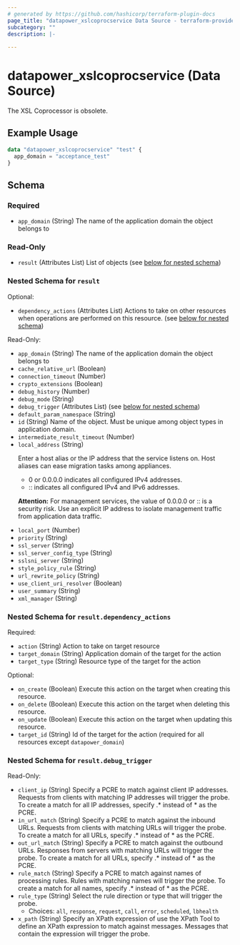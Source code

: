 ```yaml
---
# generated by https://github.com/hashicorp/terraform-plugin-docs
page_title: "datapower_xslcoprocservice Data Source - terraform-provider-datapower"
subcategory: ""
description: |-
  
---
```


# datapower_xslcoprocservice (Data Source)

<p>The XSL Coprocessor is obsolete.</p>

## Example Usage

```terraform
data "datapower_xslcoprocservice" "test" {
  app_domain = "acceptance_test"
}
```

<!-- schema generated by tfplugindocs -->
## Schema

### Required

- `app_domain` (String) The name of the application domain the object belongs to

### Read-Only

- `result` (Attributes List) List of objects (see [below for nested schema](#nestedatt--result))

<a id="nestedatt--result"></a>
### Nested Schema for `result`

Optional:

- `dependency_actions` (Attributes List) Actions to take on other resources when operations are performed on this resource. (see [below for nested schema](#nestedatt--result--dependency_actions))

Read-Only:

- `app_domain` (String) The name of the application domain the object belongs to
- `cache_relative_url` (Boolean)
- `connection_timeout` (Number)
- `crypto_extensions` (Boolean)
- `debug_history` (Number)
- `debug_mode` (String)
- `debug_trigger` (Attributes List) (see [below for nested schema](#nestedatt--result--debug_trigger))
- `default_param_namespace` (String)
- `id` (String) Name of the object. Must be unique among object types in application domain.
- `intermediate_result_timeout` (Number)
- `local_address` (String) <p>Enter a host alias or the IP address that the service listens on. Host aliases can ease migration tasks among appliances.</p><ul><li>0 or 0.0.0.0 indicates all configured IPv4 addresses.</li><li>:: indicates all configured IPv4 and IPv6 addresses.</li></ul><p><b>Attention:</b> For management services, the value of 0.0.0.0 or :: is a security risk. Use an explicit IP address to isolate management traffic from application data traffic.</p>
- `local_port` (Number)
- `priority` (String)
- `ssl_server` (String)
- `ssl_server_config_type` (String)
- `sslsni_server` (String)
- `style_policy_rule` (String)
- `url_rewrite_policy` (String)
- `use_client_uri_resolver` (Boolean)
- `user_summary` (String)
- `xml_manager` (String)

<a id="nestedatt--result--dependency_actions"></a>
### Nested Schema for `result.dependency_actions`

Required:

- `action` (String) Action to take on target resource
- `target_domain` (String) Application domain of the target for the action
- `target_type` (String) Resource type of the target for the action

Optional:

- `on_create` (Boolean) Execute this action on the target when creating this resource.
- `on_delete` (Boolean) Execute this action on the target when deleting this resource.
- `on_update` (Boolean) Execute this action on the target when updating this resource.
- `target_id` (String) Id of the target for the action (required for all resources except `datapower_domain`)


<a id="nestedatt--result--debug_trigger"></a>
### Nested Schema for `result.debug_trigger`

Read-Only:

- `client_ip` (String) Specify a PCRE to match against client IP addresses. Requests from clients with matching IP addresses will trigger the probe. To create a match for all IP addresses, specify .* instead of * as the PCRE.
- `in_url_match` (String) Specify a PCRE to match against the inbound URLs. Requests from clients with matching URLs will trigger the probe. To create a match for all URLs, specify .* instead of * as the PCRE.
- `out_url_match` (String) Specify a PCRE to match against the outbound URLs. Responses from servers with matching URLs will trigger the probe. To create a match for all URLs, specify .* instead of * as the PCRE.
- `rule_match` (String) Specify a PCRE to match against names of processing rules. Rules with matching names will trigger the probe. To create a match for all names, specify .* instead of * as the PCRE.
- `rule_type` (String) Select the rule direction or type that will trigger the probe.
  - Choices: `all`, `response`, `request`, `call`, `error`, `scheduled`, `lbhealth`
- `x_path` (String) Specify an XPath expression of use the XPath Tool to define an XPath expression to match against messages. Messages that contain the expression will trigger the probe.
